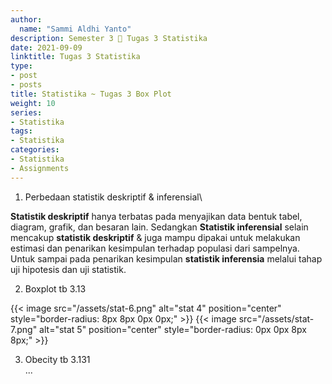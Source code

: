 ```yaml
---
author:
  name: "Sammi Aldhi Yanto"
description: Semester 3 📜 Tugas 3 Statistika
date: 2021-09-09
linktitle: Tugas 3 Statistika
type:
- post
- posts
title: Statistika ~ Tugas 3 Box Plot
weight: 10
series:
- Statistika
tags:
- Statistika
categories:
- Statistika
- Assignments
---
```

1. Perbedaan statistik deskriptif & inferensial\

**Statistik deskriptif** hanya terbatas pada menyajikan data bentuk tabel, diagram, grafik, dan besaran lain. Sedangkan **Statistik inferensial** selain mencakup **statistik deskriptif** & juga mampu dipakai untuk melakukan estimasi dan penarikan kesimpulan terhadap populasi dari sampelnya. Untuk sampai pada penarikan kesimpulan **statistik inferensia** melalui tahap uji hipotesis dan uji statistik.

2. Boxplot tb 3.13

{{< image src="/assets/stat-6.png" alt="stat 4" position="center" style="border-radius: 8px 8px 0px 0px;" >}}
{{< image src="/assets/stat-7.png" alt="stat 5" position="center" style="border-radius: 0px 0px 8px 8px;" >}}


3. Obecity tb 3.131\
...